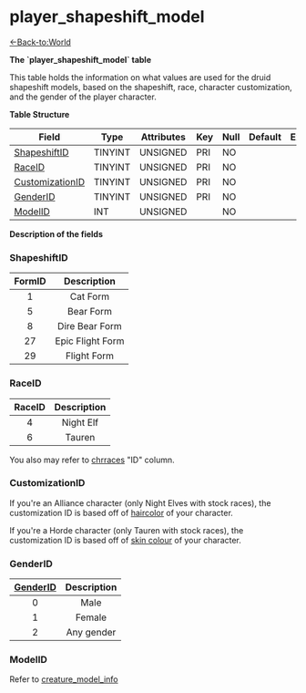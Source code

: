 # player_shapeshift_model

[<-Back-to:World](database-world)

**The \`player_shapeshift_model\` table**

This table holds the information on what values are used for the druid shapeshift models, based on the shapeshift, race, character customization, and the gender of the player character.

**Table Structure**

| Field                              | Type    | Attributes | Key | Null | Default | Extra | Comment |
| ---------------------------------- | ------- | ---------- | --- | ---- | ------- | ----- | ------- |
| [ShapeshiftID](#shapeshiftid)       | TINYINT | UNSIGNED   | PRI | NO   |         |       |         |
| [RaceID](#raceid)                   | TINYINT | UNSIGNED   | PRI | NO   |         |       |         |
| [CustomizationID](#customizationid) | TINYINT | UNSIGNED   | PRI | NO   |         |       |         |
| [GenderID](#genderid)               | TINYINT | UNSIGNED   | PRI | NO   |         |       |         |
| [ModelID](#modelid)                 | INT     | UNSIGNED   |     | NO   |         |       |         |

**Description of the fields**

### ShapeshiftID

| FormID |   Description    |
| :----: | :--------------: |
|   1    |     Cat Form     |
|   5    |    Bear Form     |
|   8    |  Dire Bear Form  |
|   27   | Epic Flight Form |
|   29   |   Flight Form    |

### RaceID

| RaceID | Description |
| :----: | :---------: |
|   4    |  Night Elf  |
|   6    |   Tauren    |

You also may refer to [chrraces](chrraces) "ID" column.

### CustomizationID

If you're an Alliance character (only Night Elves with stock races), the customization ID is based off of [haircolor](characters#haircolor) of your character.

If you're a Horde character (only Tauren with stock races), the customization ID is based off of [skin colour](characters#skin) of your character.

### GenderID

| [GenderID](characters#gender) | Description |
| :---------------------------: | :---------: |
|               0               |    Male     |
|               1               |   Female    |
|               2               |  Any gender |

### ModelID

Refer to [creature_model_info](#creature_model_info#displayid)


